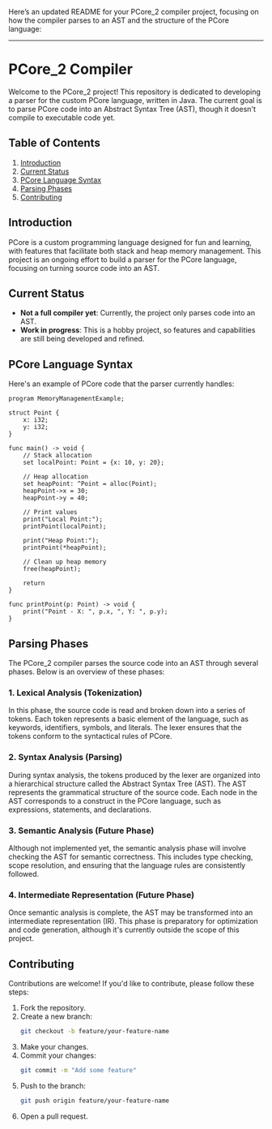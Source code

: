 Here’s an updated README for your PCore_2 compiler project, focusing on how the compiler parses to an AST and the structure of the PCore language:

---

# PCore_2 Compiler

Welcome to the PCore_2 project! This repository is dedicated to developing a parser for the custom PCore language, written in Java. The current goal is to parse PCore code into an Abstract Syntax Tree (AST), though it doesn't compile to executable code yet.

## Table of Contents

1. [Introduction](#introduction)
2. [Current Status](#current-status)
3. [PCore Language Syntax](#pcore-language-syntax)
4. [Parsing Phases](#parsing-phases)
5. [Contributing](#contributing)

## Introduction

PCore is a custom programming language designed for fun and learning, with features that facilitate both stack and heap memory management. This project is an ongoing effort to build a parser for the PCore language, focusing on turning source code into an AST.

## Current Status

- **Not a full compiler yet**: Currently, the project only parses code into an AST.
- **Work in progress**: This is a hobby project, so features and capabilities are still being developed and refined.

## PCore Language Syntax

Here's an example of PCore code that the parser currently handles:

```pcore
program MemoryManagementExample;

struct Point {
    x: i32;
    y: i32;
}

func main() -> void {
    // Stack allocation
    set localPoint: Point = {x: 10, y: 20};

    // Heap allocation
    set heapPoint: ^Point = alloc(Point);
    heapPoint->x = 30;
    heapPoint->y = 40;

    // Print values
    print("Local Point:");
    printPoint(localPoint);

    print("Heap Point:");
    printPoint(*heapPoint);

    // Clean up heap memory
    free(heapPoint);

    return
}

func printPoint(p: Point) -> void {
    print("Point - X: ", p.x, ", Y: ", p.y);
}
```

## Parsing Phases

The PCore_2 compiler parses the source code into an AST through several phases. Below is an overview of these phases:

### 1. Lexical Analysis (Tokenization)

In this phase, the source code is read and broken down into a series of tokens. Each token represents a basic element of the language, such as keywords, identifiers, symbols, and literals. The lexer ensures that the tokens conform to the syntactical rules of PCore.

### 2. Syntax Analysis (Parsing)

During syntax analysis, the tokens produced by the lexer are organized into a hierarchical structure called the Abstract Syntax Tree (AST). The AST represents the grammatical structure of the source code. Each node in the AST corresponds to a construct in the PCore language, such as expressions, statements, and declarations.

### 3. Semantic Analysis (Future Phase)

Although not implemented yet, the semantic analysis phase will involve checking the AST for semantic correctness. This includes type checking, scope resolution, and ensuring that the language rules are consistently followed.

### 4. Intermediate Representation (Future Phase)

Once semantic analysis is complete, the AST may be transformed into an intermediate representation (IR). This phase is preparatory for optimization and code generation, although it's currently outside the scope of this project.

## Contributing

Contributions are welcome! If you'd like to contribute, please follow these steps:

1. Fork the repository.
2. Create a new branch:
   ```sh
   git checkout -b feature/your-feature-name
   ```
3. Make your changes.
4. Commit your changes:
   ```sh
   git commit -m "Add some feature"
   ```
5. Push to the branch:
   ```sh
   git push origin feature/your-feature-name
   ```
6. Open a pull request.
